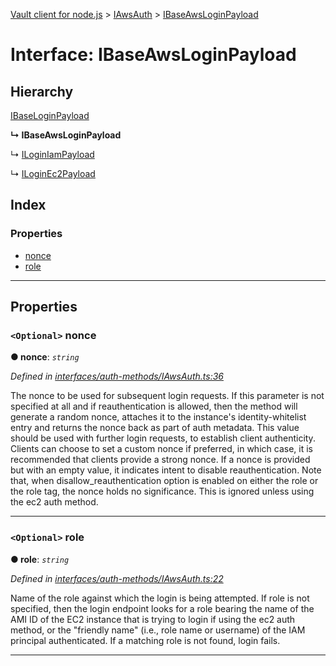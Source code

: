 [Vault client for node.js](../README.md) > [IAwsAuth](../modules/iawsauth.md) > [IBaseAwsLoginPayload](../interfaces/iawsauth.ibaseawsloginpayload.md)

# Interface: IBaseAwsLoginPayload

## Hierarchy

 [IBaseLoginPayload](ibaseloginpayload.md)

**↳ IBaseAwsLoginPayload**

↳  [ILoginIamPayload](iawsauth.iloginiampayload.md)

↳  [ILoginEc2Payload](iawsauth.iloginec2payload.md)

## Index

### Properties

* [nonce](iawsauth.ibaseawsloginpayload.md#nonce)
* [role](iawsauth.ibaseawsloginpayload.md#role)

---

## Properties

<a id="nonce"></a>

### `<Optional>` nonce

**● nonce**: *`string`*

*Defined in [interfaces/auth-methods/IAwsAuth.ts:36](https://github.com/theogravity/vault-client/blob/91e39ec/src/interfaces/auth-methods/IAwsAuth.ts#L36)*

The nonce to be used for subsequent login requests. If this parameter is not specified at all and if reauthentication is allowed, then the method will generate a random nonce, attaches it to the instance's identity-whitelist entry and returns the nonce back as part of auth metadata. This value should be used with further login requests, to establish client authenticity. Clients can choose to set a custom nonce if preferred, in which case, it is recommended that clients provide a strong nonce. If a nonce is provided but with an empty value, it indicates intent to disable reauthentication. Note that, when disallow\_reauthentication option is enabled on either the role or the role tag, the nonce holds no significance. This is ignored unless using the ec2 auth method.

___
<a id="role"></a>

### `<Optional>` role

**● role**: *`string`*

*Defined in [interfaces/auth-methods/IAwsAuth.ts:22](https://github.com/theogravity/vault-client/blob/91e39ec/src/interfaces/auth-methods/IAwsAuth.ts#L22)*

Name of the role against which the login is being attempted. If role is not specified, then the login endpoint looks for a role bearing the name of the AMI ID of the EC2 instance that is trying to login if using the ec2 auth method, or the "friendly name" (i.e., role name or username) of the IAM principal authenticated. If a matching role is not found, login fails.

___

